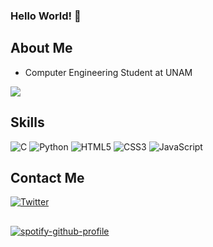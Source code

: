 <!--
-->
### Hello World! 🤖

## About Me
- Computer Engineering Student at UNAM 

![](https://komarev.com/ghpvc/?username=carlossinhache&color=blueviolet&style=flat)

## Skills
![C](https://img.shields.io/badge/c-%2300599C.svg?style=for-the-badge&logo=c&logoColor=blueviolet	)
![Python](https://img.shields.io/badge/python-3670A0?style=for-the-badge&logo=python&logoColor=blueviolet	)
![HTML5](https://img.shields.io/badge/html5-%23E34F26.svg?style=for-the-badge&logo=html5&logoColor=blueviolet	)
![CSS3](https://img.shields.io/badge/CSS3-1572B6?style=for-the-badge&logo=css3&logoColor=blueviolet	)
![JavaScript](https://img.shields.io/badge/JavaScript-323330?style=for-the-badge&logo=javascript&logoColor=blueviolet	)


## Contact Me
[![Twitter](https://img.shields.io/badge/Twitter-1DA1F2?style=for-the-badge&logo=twitter&logoColor=white)](https://twitter.com/csinhache)


## 
## 
## 
## 
[![spotify-github-profile](https://spotify-github-profile.vercel.app/api/view?uid=222gso4tiulctkux3bnusfufi&cover_image=true&theme=novatorem&show_offline=false&background_color=ffffff&interchange=true&bar_color=000000&bar_color_cover=false)](https://spotify-github-profile.vercel.app/api/view?uid=222gso4tiulctkux3bnusfufi&redirect=true)

